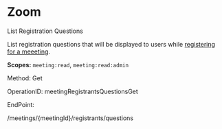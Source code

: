 #     Zoom


List Registration Questions 

List registration questions that will be displayed to users while [registering for a meeeting](https://support.zoom.us/hc/en-us/articles/211579443-Registration-for-Meetings).

**Scopes:** `meeting:read`, `meeting:read:admin`
 



Method: Get

OperationID: meetingRegistrantsQuestionsGet

EndPoint:

/meetings/{meetingId}/registrants/questions
